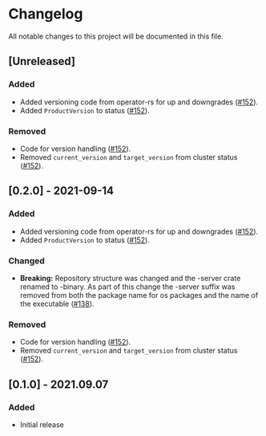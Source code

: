 # Changelog

All notable changes to this project will be documented in this file.

## [Unreleased]

### Added
- Added versioning code from operator-rs for up and downgrades ([#152]).
- Added `ProductVersion` to status ([#152]).

### Removed
- Code for version handling ([#152]).
- Removed `current_version` and `target_version` from cluster status ([#152]).

[#152]: https://github.com/stackabletech/spark-operator/pull/152

## [0.2.0] - 2021-09-14

### Added
- Added versioning code from operator-rs for up and downgrades ([#152]).
- Added `ProductVersion` to status ([#152]).

### Changed
- **Breaking:** Repository structure was changed and the -server crate renamed to -binary. As part of this change the -server suffix was removed from both the package name for os packages and the name of the executable ([#138]).

### Removed
- Code for version handling ([#152]).
- Removed `current_version` and `target_version` from cluster status ([#152]).

[#138]: https://github.com/stackabletech/spark-operator/pull/138


## [0.1.0] - 2021.09.07

### Added

- Initial release
